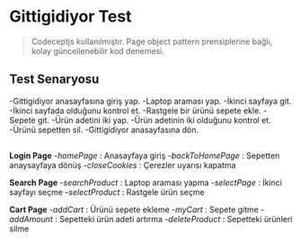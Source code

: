 # Gittigidiyor Test
> Codeceptjs kullanılmıştır.
> Page object pattern prensiplerine bağlı, kolay güncellenebilir kod denemesi.
##
## Test Senaryosu
-Gittigidiyor anasayfasına giriş yap.
-Laptop araması yap.
-İkinci sayfaya git.
-İkinci sayfada olduğunu kontrol et.
-Rastgele bir ürünü sepete ekle.
-Sepete git.
-Ürün adetini iki yap.
-Ürün adetinin iki olduğunu kontrol et.
-Ürünü sepetten sil.
-Gittigidiyor anasayfasına dön.
##
**Login Page**
-*homePage* : Anasayfaya giriş
-*backToHomePage* : Sepetten anaysayfaya dönüş
-*closeCookies* : Çerezler uyarısı kapatma

**Search Page**
-*searchProduct* : Laptop araması yapma
-*selectPage* : İkinci sayfayı seçme
-*selectProduct* : Rastgele ürün seçme

**Cart Page**
-*addCart* : Ürünü sepete ekleme
-*myCart* : Sepete gitme
-*addAmount* : Sepetteki ürün adeti artırma
-*deleteProduct* : Sepetteki ürünleri silme
##
